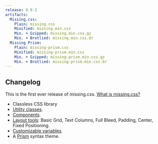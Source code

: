 ```yaml
---
release: 0.0.1
artifacts:
  Missing.css:
    Plain: missing.css
    Minified: missing.min.css
    Min. + Gzipped: missing.min.css.gz
    Min. + Brotlied: missing.min.css.br
  Missing Prism:
    Plain: missing-prism.css
    Minified: missing-prism.min.css
    Min. + Gzipped: missing-prism.min.css.gz
    Min. + Brotlied: missing-prism.min.css.br
---
```


## Changelog

This is the first ever release of missing.css. 
[What is missing.css?](/)

 * Classless CSS library
 * [Utility classes](/docs/utils).
 * [Components](/docs/components).
 * [Layout tools](/docs/layout): Basic Grid, Text Columns, Full Bleed, Padding,
   Center, Fixed Positioning.
 * [Customizable variables](/docs/variables).
 * A [Prism](https://prismjs.com) syntax theme.
